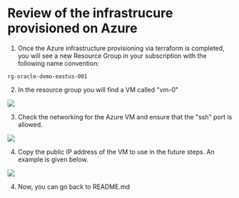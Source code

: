 # Review of the infrastrucure provisioned on Azure


1. Once the Azure infrastructure provisioning via terraform is completed, you will see a new Resource Group in your subscription with the following name convention:

```
rg-oracle-demo-eastus-001
``````

2. In the resource group you will find a VM called "vm-0"

<img src="provisioned.jpg" />


3. Check the networking for the Azure VM and ensure that the "ssh" port is allowed.

<img src="sshport.jpg" />



4. Copy the public IP address of the VM to use in the future steps. An example is given below.

<img src="publicip.jpg" />


4. Now, you can go back to README.md